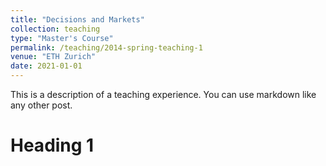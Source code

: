 ```yaml
---
title: "Decisions and Markets"
collection: teaching
type: "Master's Course"
permalink: /teaching/2014-spring-teaching-1
venue: "ETH Zurich"
date: 2021-01-01
---
```


This is a description of a teaching experience. You can use markdown like any other post.

Heading 1
======
